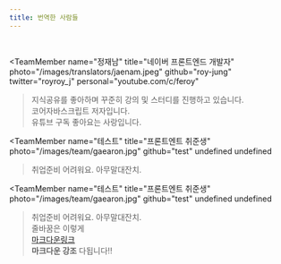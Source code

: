 ```yaml
---
title: 번역한 사람들
---
```

<Intro>
</Intro>

<br/>

<TeamMember 
  name="정재남" 
  title="네이버 프론트엔드 개발자"
  photo="/images/translators/jaenam.jpeg"
  github="roy-jung"
  twitter="royroy_j"
  personal="youtube.com/c/feroy"
>지식공유를 좋아하며 꾸준히 강의 및 스터디를 진행하고 있습니다.<br/>코어자바스크립트 저자입니다.<br/>유튜브 구독 좋아요는 사랑입니다.</TeamMember>

<TeamMember 
  name="테스트" 
  title="프론트엔트 취준생"
  photo="/images/team/gaearon.jpg"
  github="test"
  undefined
  undefined
>취업준비 어려워요. 아무말대잔치.</TeamMember>

<TeamMember 
  name="테스트" 
  title="프론트엔트 취준생"
  photo="/images/team/gaearon.jpg"
  github="test"
  undefined
  undefined
>취업준비 어려워요. 아무말대잔치.<br/>줄바꿈은 이렇게<br/>[마크다운링크](www.youtube.com/c/feroy)<br/>**마크다운 강조** 다됩니다!!</TeamMember>
